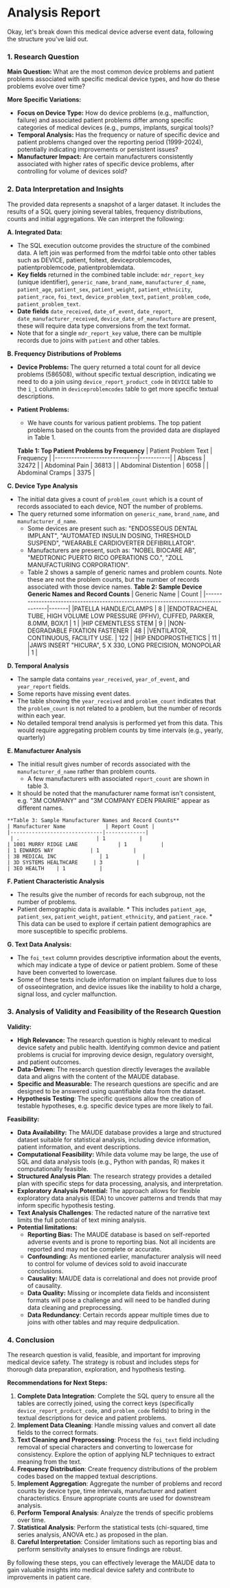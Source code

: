 # Analysis Report

Okay, let's break down this medical device adverse event data, following the structure you've laid out.

### 1. Research Question

**Main Question:** What are the most common device problems and patient problems associated with specific medical device types, and how do these problems evolve over time?

**More Specific Variations:**

*   **Focus on Device Type:** How do device problems (e.g., malfunction, failure) and associated patient problems differ among specific categories of medical devices (e.g., pumps, implants, surgical tools)?
*   **Temporal Analysis:** Has the frequency or nature of specific device and patient problems changed over the reporting period (1999-2024), potentially indicating improvements or persistent issues?
*   **Manufacturer Impact:** Are certain manufacturers consistently associated with higher rates of specific device problems, after controlling for volume of devices sold?

### 2. Data Interpretation and Insights

The provided data represents a snapshot of a larger dataset. It includes the results of a SQL query joining several tables, frequency distributions, counts and initial aggregations. We can interpret the following:

**A. Integrated Data:**

*   The SQL execution outcome provides the structure of the combined data. A left join was performed from the mdrfoi table onto other tables such as DEVICE, patient, foitext, deviceproblemcodes, patientproblemcode, patientproblemdata.
*   **Key fields** returned in the combined table include: `mdr_report_key` (unique identifier), `generic_name`, `brand_name`, `manufacturer_d_name`, `patient_age`, `patient_sex`, `patient_weight`, `patient_ethnicity`, `patient_race`, `foi_text`, `device_problem_text`, `patient_problem_code`, `patient_problem_text`.
*   **Date fields** `date_received`, `date_of_event`, `date_report`, `date_manufacturer_received`, `device_date_of_manufacture` are present, these will require data type conversions from the text format.
*  Note that for a single `mdr_report_key` value, there can be multiple records due to joins with `patient` and other tables.

**B. Frequency Distributions of Problems**

*   **Device Problems:**  The query returned a total count for all device problems (586508), without specific textual description, indicating we need to do a join using `device_report_product_code` in `DEVICE` table to the `ï_1` column in `deviceproblemcodes` table to get more specific textual descriptions.
*   **Patient Problems:**
    *   We have counts for various patient problems. The top patient problems based on the counts from the provided data are displayed in Table 1.

    **Table 1: Top Patient Problems by Frequency**
    | Patient Problem Text         | Frequency |
    |------------------------------|-----------|
    | Abscess                      | 32472     |
    | Abdominal Pain              | 36813     |
    | Abdominal Distention     | 6058     |
     | Abdominal Cramps             | 3375     |

**C. Device Type Analysis**

* The initial data gives a count of `problem_count` which is a count of records associated to each device, NOT the number of problems.
* The query returned some information on `generic_name`, `brand_name`, and `manufacturer_d_name`.
    *    Some devices are present such as: "ENDOSSEOUS DENTAL IMPLANT", "AUTOMATED INSULIN DOSING, THRESHOLD SUSPEND", "WEARABLE CARDIOVERTER DEFIBRILLATOR".
    *    Manufacturers are present, such as: "NOBEL BIOCARE AB", "MEDTRONIC PUERTO RICO OPERATIONS CO.", "ZOLL MANUFACTURING CORPORATION".
   * Table 2 shows a sample of generic names and problem counts. Note these are not the problem counts, but the number of records associated with those device names.
    **Table 2: Sample Device Generic Names and Record Counts**
    | Generic Name                                                                      | Count |
    |-----------------------------------------------------------------------------------|-------|
    |PATELLA HANDLE/CLAMPS                                                             | 8     |
    |ENDOTRACHEAL TUBE, HIGH VOLUME LOW PRESSURE (PFHV), CUFFED, PARKER, 8.0MM, BOX/1    | 1     |
    |HIP CEMENTLESS STEM                                                                  | 9     |
    |NON-DEGRADABLE FIXATION FASTENER                                                    | 48    |
    |VENTILATOR, CONTINUOUS, FACILITY USE.                                                 | 122    |
   |HIP ENDOPROSTHETICS                                                                 | 11    |
   |JAWS INSERT "HICURA", 5 X 330, LONG PRECISION, MONOPOLAR                              | 1    |

**D. Temporal Analysis**

*   The sample data contains `year_received`, `year_of_event`, and `year_report` fields.
*   Some reports have missing event dates.
*   The table showing the `year_received` and `problem_count` indicates that the `problem_count` is not related to a problem, but the number of records within each year.
*   No detailed temporal trend analysis is performed yet from this data. This would require aggregating problem counts by time intervals (e.g., yearly, quarterly)

**E. Manufacturer Analysis**

*   The initial result gives number of records associated with the `manufacturer_d_name` rather than problem counts.
    * A few manufacturers with associated `report_count` are shown in table 3.
*    It should be noted that the manufacturer name format isn't consistent, e.g. "3M COMPANY" and "3M COMPANY EDEN PRAIRIE" appear as different names.

    **Table 3: Sample Manufacturer Names and Record Counts**
    | Manufacturer Name             | Report Count |
    |------------------------------|-------------|
     | .                         | 1           |
    | 1001 MURRY RIDGE LANE             | 1           |
    | 1 EDWARDS WAY            | 1           |
    | 3B MEDICAL INC              | 1           |
    | 3D SYSTEMS HEALTHCARE     | 3           |
    | 3EO HEALTH    | 1           |

**F. Patient Characteristic Analysis**
* The results give the number of records for each subgroup, not the number of problems.
 *   Patient demographic data is available.
    *    This includes `patient_age`, `patient_sex`, `patient_weight`, `patient_ethnicity`, and `patient_race`.
    *    This data can be used to explore if certain patient demographics are more susceptible to specific problems.

**G. Text Data Analysis:**

* The `foi_text` column provides descriptive information about the events, which may indicate a type of device or patient problem. Some of these have been converted to lowercase.
* Some of these texts include information on implant failures due to loss of osseointegration, and device issues like the inability to hold a charge, signal loss, and cycler malfunction.

### 3. Analysis of Validity and Feasibility of the Research Question

**Validity:**

*   **High Relevance:** The research question is highly relevant to medical device safety and public health. Identifying common device and patient problems is crucial for improving device design, regulatory oversight, and patient outcomes.
*   **Data-Driven:**  The research question directly leverages the available data and aligns with the content of the MAUDE database.
*   **Specific and Measurable:** The research questions are specific and are designed to be answered using quantifiable data from the dataset.
*  **Hypothesis Testing**: The specific questions allow the creation of testable hypotheses, e.g. specific device types are more likely to fail.

**Feasibility:**

*   **Data Availability:** The MAUDE database provides a large and structured dataset suitable for statistical analysis, including device information, patient information, and event descriptions.
*   **Computational Feasibility:** While data volume may be large, the use of SQL and data analysis tools (e.g., Python with pandas, R) makes it computationally feasible.
*  **Structured Analysis Plan**: The research strategy provides a detailed plan with specific steps for data processing, analysis, and interpretation.
*   **Exploratory Analysis Potential:** The approach allows for flexible exploratory data analysis (EDA) to uncover patterns and trends that may inform specific hypothesis testing.
*   **Text Analysis Challenges**: The redacted nature of the narrative text limits the full potential of text mining analysis.
*   **Potential limitations:**
    *   **Reporting Bias:** The MAUDE database is based on self-reported adverse events and is prone to reporting bias. Not all incidents are reported and may not be complete or accurate.
    *   **Confounding:** As mentioned earlier, manufacturer analysis will need to control for volume of devices sold to avoid inaccurate conclusions.
    *   **Causality:**  MAUDE data is correlational and does not provide proof of causality.
    *   **Data Quality:**  Missing or incomplete data fields and inconsistent formats will pose a challenge and will need to be handled during data cleaning and preprocessing.
    * **Data Redundancy**: Certain records appear multiple times due to joins with other tables and may require dedpulication.

### 4. Conclusion

The research question is valid, feasible, and important for improving medical device safety. The strategy is robust and includes steps for thorough data preparation, exploration, and hypothesis testing.

**Recommendations for Next Steps:**

1.  **Complete Data Integration**: Complete the SQL query to ensure all the tables are correctly joined, using the correct keys (specifically `device_report_product_code`, and `problem_code` fields) to bring in the textual descriptions for device and patient problems.
2.  **Implement Data Cleaning**: Handle missing values and convert all date fields to the correct formats.
3.  **Text Cleaning and Preprocessing**: Process the `foi_text` field including removal of special characters and converting to lowercase for consistency. Explore the option of applying NLP techniques to extract meaning from the text.
4.  **Frequency Distribution**: Create frequency distributions of the problem codes based on the mapped textual descriptions.
5.  **Implement Aggregation**: Aggregate the number of problems and record counts by device type, time intervals, manufacturer and patient characteristics. Ensure appropriate counts are used for downstream analysis.
6. **Perform Temporal Analysis**: Analyze the trends of specific problems over time.
7.  **Statistical Analysis**: Perform the statistical tests (chi-squared, time series analysis, ANOVA etc.) as proposed in the plan.
8.  **Careful Interpretation**: Consider limitations such as reporting bias and perform sensitivity analyses to ensure findings are robust.

By following these steps, you can effectively leverage the MAUDE data to gain valuable insights into medical device safety and contribute to improvements in patient care.
